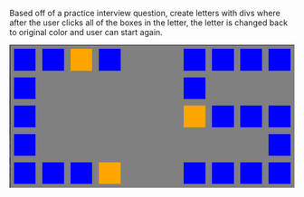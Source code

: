 Based off of a practice interview question, create letters with divs where after the user clicks all of the boxes in the letter, the letter is changed back to original color and user can start again.

![example image](https://github.com/csardo/interactive-letters/blob/main/letter-preview.png?raw=true)
